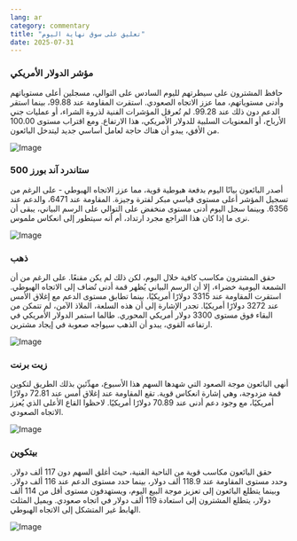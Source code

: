 ```yaml
---
lang: ar
category: commentary
title: "تعليق على سوق نهاية اليوم"
date: 2025-07-31
---
```


### مؤشر الدولار الأمريكي

حافظ المشترون على سيطرتهم لليوم السادس على التوالي، مسجلين أعلى مستوياتهم وأدنى مستوياتهم، مما عزز الاتجاه الصعودي. استقرت المقاومة عند 99.88، بينما استقر الدعم دون ذلك عند 99.28. لم تُعرقل المؤشرات الفنية لذروة الشراء، أو عمليات جني الأرباح، أو المعنويات السلبية للدولار الأمريكي، هذا الارتفاع. ومع اقتراب مستوى 100.00 من الأفق، يبدو أن هناك حاجة لعامل أساسي جديد ليتدخل البائعون.

![Image](https://markleighedu.github.io/img/Jul-2025/31-Jul-2025/usdindex.jpg)

### ستاندرد آند بورز 500

أصدر البائعون بيانًا اليوم بدفعة هبوطية قوية، مما عزز الاتجاه الهبوطي - على الرغم من تسجيل المؤشر أعلى مستوى قياسي مبكر لفترة وجيزة. المقاومة عند 6471، والدعم عند 6356. وبينما سجل اليوم أدنى مستوى منخفض على التوالي على الرسم البياني، يبقى أن نرى ما إذا كان هذا التراجع مجرد ارتداد، أم أنه سيتطور إلى انعكاس ملموس.

![Image](https://markleighedu.github.io/img/Jul-2025/31-Jul-2025/sp500.jpg)

### ذهب

حقق المشترون مكاسب كافية خلال اليوم، لكن ذلك لم يكن مقنعًا. على الرغم من أن الشمعة اليومية خضراء، إلا أن الرسم البياني يُظهر قمة أدنى تُضاف إلى الاتجاه الهبوطي. استقرت المقاومة عند 3315 دولارًا أمريكيًا، بينما تطابق مستوى الدعم مع إغلاق الأمس عند 3272 دولارًا أمريكيًا. تجدر الإشارة إلى أن هذه السلعة، الملاذ الآمن، لم تتمكن من البقاء فوق مستوى 3300 دولار أمريكي المحوري. طالما استمر الدولار الأمريكي في ارتفاعه القوي، يبدو أن الذهب سيواجه صعوبة في إيجاد مشترين.

![Image](https://markleighedu.github.io/img/Jul-2025/31-Jul-2025/gold.jpg)

### زيت برنت

أنهى البائعون موجة الصعود التي شهدها السهم هذا الأسبوع، مهدِّئين بذلك الطريق لتكوين قمة مزدوجة، وهي إشارة انعكاس قوية. تقع المقاومة عند إغلاق أمس عند 72.81 دولارًا أمريكيًا، مع وجود دعم أدنى عند 70.89 دولارًا أمريكيًا. لاحظوا القاع الأعلى الذي يُعزز الاتجاه الصعودي.

![Image](https://markleighedu.github.io/img/Jul-2025/31-Jul-2025/brentoil.jpg)

### بيتكوين

حقق البائعون مكاسب قوية من الناحية الفنية، حيث أغلق السهم دون 117 ألف دولار. وحدد مستوى المقاومة عند 118.9 ألف دولار، بينما حدد مستوى الدعم عند 116 ألف دولار. وبينما يتطلع البائعون إلى تعزيز موجة البيع اليوم، ويستهدفون مستوى أقل من 114 ألف دولار، يتطلع المشترون إلى استعادة 119 ألف دولار في اتجاه صعودي. ويميل المثلث الهابط غير المتشكل إلى الاتجاه الهبوطي.

![Image](https://markleighedu.github.io/img/Jul-2025/31-Jul-2025/bitcoin.jpg)

